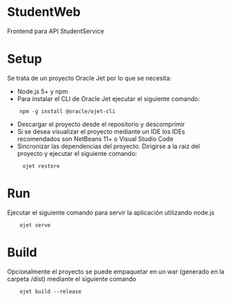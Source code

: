 # StudentWeb
Frontend para API StudentService

# Setup
Se trata de un proyecto Oracle Jet por lo que se necesita:

- Node.js 5+ y npm
- Para instalar el CLI de Oracle Jet ejecutar el siguiente comando:
```
    npm -g install @oracle/ojet-cli
```
 - Descargar el proyecto desde el repositorio y descomprimir
 - Si se desea visualizar el proyecto mediante un IDE los IDEs recomendados son NetBeans 11+ o Visual Studio Code
 - Sincronizar las dependencias del proyecto. Dirigirse a la raiz del proyecto y ejecutar el siguiente comando:
```
     ojet restore
```
# Run

Ejecutar el siguiente comando para servir la aplicación utilizando node.js
```
    ojet serve
```
# Build

Opcionalmente el proyecto se puede empaquetar en un war (generado en la carpeta /dist) mediante el siguiente comando
```
    ojet build --release
```
